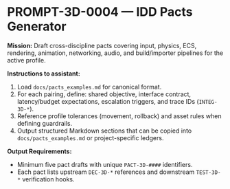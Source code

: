 # PROMPT-3D-0004 — IDD Pacts Generator

**Mission:**
Draft cross-discipline pacts covering input, physics, ECS, rendering, animation, networking, audio, and build/importer pipelines for the active profile.

**Instructions to assistant:**
1. Load `docs/pacts_examples.md` for canonical format.
2. For each pairing, define: shared objective, interface contract, latency/budget expectations, escalation triggers, and trace IDs (`INTEG-3D-*`).
3. Reference profile tolerances (movement, rollback) and asset rules when defining guardrails.
4. Output structured Markdown sections that can be copied into `docs/pacts_examples.md` or project-specific ledgers.

**Output Requirements:**
- Minimum five pact drafts with unique `PACT-3D-####` identifiers.
- Each pact lists upstream `DEC-3D-*` references and downstream `TEST-3D-*` verification hooks.
